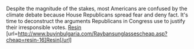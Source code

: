 Despite the magnitude of the stakes, most Americans are confused by  the climate debate because House Republicans spread fear and deny fact.  It's time to deconstruct the arguments Republicans in Congress use to  justify their irresponsible votes.
 <a href="http://www.buyinbulgaria.com/Raybansunglassescheap.asp?cheap=resin-16" >Resin</a>
[url=http://www.buyinbulgaria.com/Raybansunglassescheap.asp?cheap=resin-16]Resin[/url]